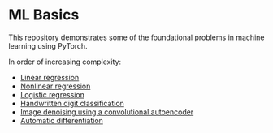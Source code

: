 # ML Basics
This repository demonstrates some of the foundational problems
in machine learning using PyTorch.

In order of increasing complexity:
- [Linear regression](./regression/)
- [Nonlinear regression](./regression/)
- [Logistic regression](./regression/)
- [Handwritten digit classification](./mnist/)
- [Image denoising using a convolutional autoencoder](./convAE_denoising/)
- [Automatic differentiation](./autodiff/)
